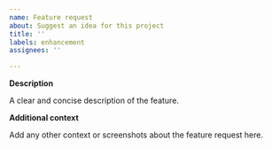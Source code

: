 ```yaml
---
name: Feature request
about: Suggest an idea for this project
title: ''
labels: enhancement
assignees: ''

---
```


**Description**

A clear and concise description of the feature.

**Additional context**

Add any other context or screenshots about the feature request here.
